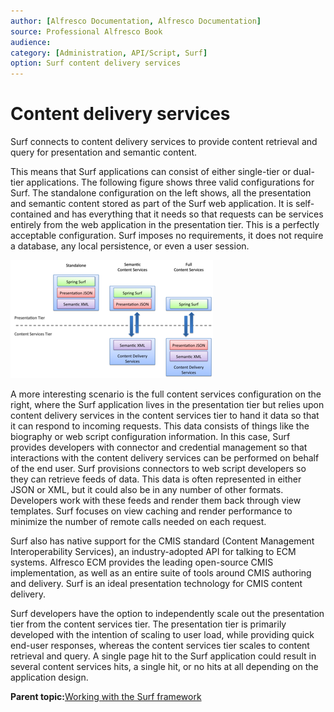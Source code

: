 ```yaml
---
author: [Alfresco Documentation, Alfresco Documentation]
source: Professional Alfresco Book
audience: 
category: [Administration, API/Script, Surf]
option: Surf content delivery services
---
```


# Content delivery services

Surf connects to content delivery services to provide content retrieval and query for presentation and semantic content.

This means that Surf applications can consist of either single-tier or dual-tier applications. The following figure shows three valid configurations for Surf. The standalone configuration on the left shows, all the presentation and semantic content stored as part of the Surf web application. It is self-contained and has everything that it needs so that requests can be services entirely from the web application in the presentation tier. This is a perfectly acceptable configuration. Surf imposes no requirements, it does not require a database, any local persistence, or even a user session.

![](../images/12-2.png)

A more interesting scenario is the full content services configuration on the right, where the Surf application lives in the presentation tier but relies upon content delivery services in the content services tier to hand it data so that it can respond to incoming requests. This data consists of things like the biography or web script configuration information. In this case, Surf provides developers with connector and credential management so that interactions with the content delivery services can be performed on behalf of the end user. Surf provisions connectors to web script developers so they can retrieve feeds of data. This data is often represented in either JSON or XML, but it could also be in any number of other formats. Developers work with these feeds and render them back through view templates. Surf focuses on view caching and render performance to minimize the number of remote calls needed on each request.

Surf also has native support for the CMIS standard \(Content Management Interoperability Services\), an industry-adopted API for talking to ECM systems. Alfresco ECM provides the leading open-source CMIS implementation, as well as an entire suite of tools around CMIS authoring and delivery. Surf is an ideal presentation technology for CMIS content delivery.

Surf developers have the option to independently scale out the presentation tier from the content services tier. The presentation tier is primarily developed with the intention of scaling to user load, while providing quick end-user responses, whereas the content services tier scales to content retrieval and query. A single page hit to the Surf application could result in several content services hits, a single hit, or no hits at all depending on the application design.

**Parent topic:**[Working with the Surf framework](../concepts/surf-fwork-intro.md)

